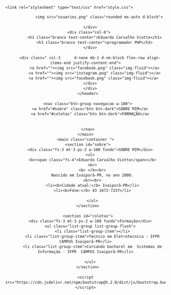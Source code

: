 

<!DOCTYPE html>
<html lang="pt-br">
<head>
    <meta charset="utf-8">
    <meta name="viewport" content="width=device-width, initial-scale=1">
    <title>Bootstrap demo</title>
    <link href="https://cdn.jsdelivr.net/npm/bootstrap@5.2.0/dist/css/bootstrap.min.css" rel="stylesheet">

    <link rel="stylesheet" type="text/css" href="style.css">
</head>
<body class="container">
    <header class="navbar  navbar-dark bg-dark">
        <div class="container-fluid">
            <div class=" col-3">
                
                <img src="usuarios.png" class="rounded mx-auto d-block">
        
        </div>
        <div class="col-6"> 
            <h1 class="branco text-center">Eduardo Carvalho Viotto</h1>
            <h3 class="branco text-center">programador PHP</h3>
        </div>
        
        <div class=" col-3  	d-none mb-1 d-sm-block flex-row align-items-end justify-content-end">
            <a href=""><img src="facebook.png" class="img-fluid"></a>
            <a href=""><img src="instagram.png" class="img-fluid"></a>
            <a href=""><img src="facebook.png" class="img-fluid"></a> 
        </div>
        </div>
      </header>
    
      <nav class="btn-group navegacao w-100">
        <a href="#sobre" class="btn btn-dark">SOBRE MIM</a>
        <a href="#coletas" class="btn btn-dark">FORMAÇÃO</a>
        
        
      </nav>
    </main>
    <main class="container ">
      <section id="sobre">
        <div class="fs-3 mt-3 ps-2 w-100 fundo">SOBRE MIM</div>
        <ul>
          <b><span class="fs-4">Eduardo Carvalho Viotto</span></b>
          <br>
          <b> </b><br>
          Nascido em Ivaiporã-PR, no ano 2000.
          <br><br>
          <li><b>Cidade atual:</b> Ivaiporã-PR</li>
          <li><b>Fone:</b> 43 3472-7237</li>
         
          </ul>
      </section>

      <section id="coletas">
        <div class="fs-3 mt-3 ps-2 w-100 fundo">Formação</div>
        <ul class="list-group list-group-flush">
          <li class="list-group-item"></li>
          <li class="list-group-item">Tecnico em Eletrotecnica - IFPR  CAMPUS Ivaiporã-PR</li>
          <li class="list-group-item">Cursando bacharel em  Sistemas de Informação - IFPR  CAMPUS Ivaiporã-PR</li>
          
        </ul>
      </section>

    <script src="https://cdn.jsdelivr.net/npm/bootstrap@5.2.0/dist/js/bootstrap.bundle.min.js"></script>
</body>
</html>
